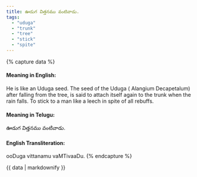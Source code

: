 ```yaml
---
title: ఊడుగ విత్తనము వంటివాడు.
tags:
  - "uduga"
  - "trunk"
  - "tree"
  - "stick"
  - "spite"
---
```


{% capture data %}
#### Meaning in English:
He is like an Uduga seed.
The seed of the Uduga ( Alangium Decapetalum) after falling from the tree, is said to attach itself again to the trunk when the rain falls.
To stick to a man like a leech in spite of all rebuffs.

#### Meaning in Telugu:
ఊడుగ విత్తనము వంటివాడు.

#### English Transliteration:
ooDuga vittanamu vaMTivaaDu.
{% endcapture %}

{{ data | markdownify }}

